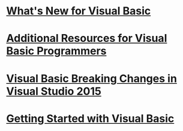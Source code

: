 # [What's New for Visual Basic](whats-new.md)
# [Additional Resources for Visual Basic Programmers](additional-resources.md)
# [Visual Basic Breaking Changes in Visual Studio 2015](breaking-changes-in-visual-studio-2015.md)
# [Getting Started with Visual Basic](index.md)
